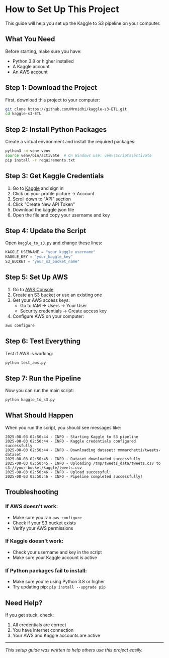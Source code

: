 # How to Set Up This Project

This guide will help you set up the Kaggle to S3 pipeline on your computer.

## What You Need

Before starting, make sure you have:
- Python 3.8 or higher installed
- A Kaggle account
- An AWS account

## Step 1: Download the Project

First, download this project to your computer:
```bash
git clone https://github.com/Mrnidhi/kaggle-s3-ETL.git
cd kaggle-s3-ETL
```

## Step 2: Install Python Packages

Create a virtual environment and install the required packages:
```bash
python3 -m venv venv
source venv/bin/activate  # On Windows use: venv\Scripts\activate
pip install -r requirements.txt
```

## Step 3: Get Kaggle Credentials

1. Go to [Kaggle](https://www.kaggle.com) and sign in
2. Click on your profile picture → Account
3. Scroll down to "API" section
4. Click "Create New API Token"
5. Download the kaggle.json file
6. Open the file and copy your username and key

## Step 4: Update the Script

Open `kaggle_to_s3.py` and change these lines:
```python
KAGGLE_USERNAME = "your_kaggle_username"
KAGGLE_KEY = "your_kaggle_key"
S3_BUCKET = "your_s3_bucket_name"
```

## Step 5: Set Up AWS

1. Go to [AWS Console](https://aws.amazon.com/console/)
2. Create an S3 bucket or use an existing one
3. Get your AWS access keys:
   - Go to IAM → Users → Your User
   - Security credentials → Create access key
4. Configure AWS on your computer:
```bash
aws configure
```

## Step 6: Test Everything

Test if AWS is working:
```bash
python test_aws.py
```

## Step 7: Run the Pipeline

Now you can run the main script:
```bash
python kaggle_to_s3.py
```

## What Should Happen

When you run the script, you should see messages like:
```
2025-08-03 02:50:44 - INFO - Starting Kaggle to S3 pipeline
2025-08-03 02:50:44 - INFO - Kaggle credentials configured successfully
2025-08-03 02:50:44 - INFO - Downloading dataset: mmmarchetti/tweets-dataset
2025-08-03 02:50:45 - INFO - Dataset downloaded successfully
2025-08-03 02:50:45 - INFO - Uploading /tmp/tweets_data/tweets.csv to s3://your-bucket/kaggle/tweets.csv
2025-08-03 02:50:46 - INFO - Upload successful!
2025-08-03 02:50:46 - INFO - Pipeline completed successfully!
```

## Troubleshooting

### If AWS doesn't work:
- Make sure you ran `aws configure`
- Check if your S3 bucket exists
- Verify your AWS permissions

### If Kaggle doesn't work:
- Check your username and key in the script
- Make sure your Kaggle account is active

### If Python packages fail to install:
- Make sure you're using Python 3.8 or higher
- Try updating pip: `pip install --upgrade pip`

## Need Help?

If you get stuck, check:
1. All credentials are correct
2. You have internet connection
3. Your AWS and Kaggle accounts are active

---

*This setup guide was written to help others use this project easily.*
